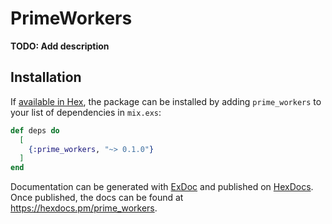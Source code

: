 # PrimeWorkers

**TODO: Add description**

## Installation

If [available in Hex](https://hex.pm/docs/publish), the package can be installed
by adding `prime_workers` to your list of dependencies in `mix.exs`:

```elixir
def deps do
  [
    {:prime_workers, "~> 0.1.0"}
  ]
end
```

Documentation can be generated with [ExDoc](https://github.com/elixir-lang/ex_doc)
and published on [HexDocs](https://hexdocs.pm). Once published, the docs can
be found at <https://hexdocs.pm/prime_workers>.

